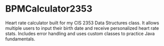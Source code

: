 # BPMCalculator2353
Heart rate calculator built for my CIS 2353 Data Structures class. It allows multiple users to input their birth date and receive personalized heart rate stats. Includes error handling and uses custom classes to practice Java fundamentals.

